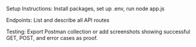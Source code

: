 Setup Instructions: Install packages, set up .env, run node app.js

Endpoints: List and describe all API routes

Testing: Export Postman collection or add screenshots showing successful GET, POST, and error cases as proof.
